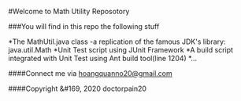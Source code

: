#Welcome to Math Utility Reposotory

###You will find in this repo the following stuff

*The MathUtil.java class -a replication of the famous JDK's library: java.util.Math
*Unit Test script using JUnit Framework
*A build script integrated with Unit Test using Ant build tool(line 1204)
*...


####Connect me via hoangquanno20@gmail.com

####Copyright &#169, 2020 doctorpain20